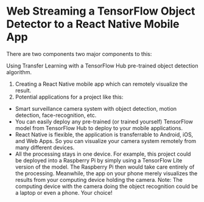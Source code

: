 # Web Streaming a TensorFlow Object Detector to a React Native Mobile App
There are two components two major components to this:

Using Transfer Learning with a TensorFlow Hub pre-trained object detection algorithm.
1. Creating a React Native mobile app which can remotely visualize the result.
2. Potential applications for a project like this:
* Smart surveillance camera system with object detection, motion detection, face-recognition, etc.
* You can easily deploy any pre-trained (or trained yourself) TensorFlow model from TensorFlow Hub to deploy to your mobile applications.
* React Native is flexible, the application is transferrable to Android, iOS, and Web Apps. So you can visualize your camera system remotely from many different devices.
* All the processing stays in one device. For example, this project could be deployed into a Raspberry Pi by simply using a TensorFlow Lite version of the model. The Raspberry Pi then would take care entirely of the processing. Meanwhile, the app on your phone merely visualizes the results from your computing device holding the camera. Note: The computing device with the camera doing the object recognition could be a laptop or even a phone. Your choice!
